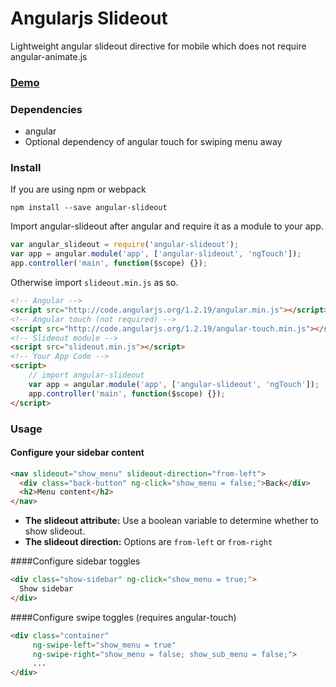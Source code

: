 # Angularjs Slideout

Lightweight angular slideout directive for mobile which does not require angular-animate.js

### [Demo](http://mfbx9da4.github.io/projects/angular-slideout)

### Dependencies

- angular
- Optional dependency of angular touch for swiping menu away

### Install

If you are using npm or webpack 

    npm install --save angular-slideout

Import angular-slideout after angular and require it as a module to your app.

```js
var angular_slideout = require('angular-slideout');
var app = angular.module('app', ['angular-slideout', 'ngTouch']);
app.controller('main', function($scope) {});
```

Otherwise import `slideout.min.js` as so.

```html
<!-- Angular -->
<script src="http://code.angularjs.org/1.2.19/angular.min.js"></script>
<!-- Angular touch (not required) -->
<script src="http://code.angularjs.org/1.2.19/angular-touch.min.js"></script>
<!-- Slideout module -->
<script src="slideout.min.js"></script>
<!-- Your App Code -->
<script>
    // import angular-slideout
    var app = angular.module('app', ['angular-slideout', 'ngTouch']);
    app.controller('main', function($scope) {});
</script>
```

### Usage

#### Configure your sidebar content

```html
<nav slideout="show_menu" slideout-direction="from-left">
  <div class="back-button" ng-click="show_menu = false;">Back</div>
  <h2>Menu content</h2>
</nav>
```

* **The slideout attribute:** Use a boolean variable to determine whether to show slideout.
* **The slideout direction:** Options are `from-left` or `from-right`

####Configure sidebar toggles

```html
<div class="show-sidebar" ng-click="show_menu = true;">
  Show sidebar
</div>
```

####Configure swipe toggles (requires angular-touch)

```html
<div class="container"
	 ng-swipe-left="show_menu = true"
	 ng-swipe-right="show_menu = false; show_sub_menu = false;">
	 ...
</div>
```
